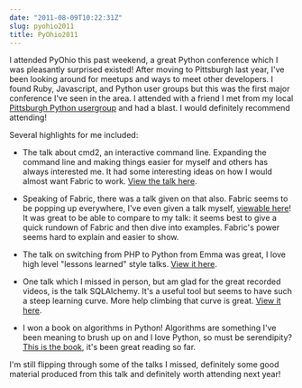 ```yaml
---
date: "2011-08-09T10:22:31Z"
slug: pyohio2011
title: PyOhio2011
---
```


I attended PyOhio this past weekend, a great Python conference which I was
pleasantly surprised existed! After moving to Pittsburgh last year, I've been
looking around for meetups and ways to meet other developers. I found Ruby,
Javascript, and Python user groups but this was the first major conference I've
seen in the area. I attended with a friend I met from my local [Pittsburgh
Python usergroup][1] and had a blast. I would definitely recommend attending!

Several highlights for me included:

- The talk about cmd2, an interactive command line. Expanding the command line
  and making things easier for myself and others has always interested me. It
  had some interesting ideas on how I would almost want Fabric to work.
  [View the talk here][2].

- Speaking of Fabric, there was a talk given on that also. Fabric seems to be
  popping up everywhere, I've even given a talk myself, [viewable here][3]! It
  was great to be able to compare to my talk: it seems best to give a quick
  rundown of Fabric and then dive into examples. Fabric's power seems hard to
  explain and easier to show.

- The talk on switching from PHP to Python from Emma was great, I love high
  level "lessons learned" style talks. [View it here][4].

- One talk which I missed in person, but am glad for the great recorded videos,
  is the talk SQLAlchemy. It's a useful tool but seems to have such a steep
  learning curve. More help climbing that curve is great. [View it here][5].

- I won a book on algorithms in Python! Algorithms are something I've been
  meaning to brush up on and I love Python, so must be serendipity?
  [This is the book][6], it's been great reading so far.

I'm still flipping through some of the talks I missed, definitely some good
material produced from this talk and definitely worth attending next year!

[1]: http://twitter.com/#!/pghpy "Pittsburgh Python Usergroup"
[2]: http://python.mirocommunity.org/video/4378/pyohio-2011-interactive-comman
[3]: /2011/06/22/fabric-for-python-automation
[4]: http://ontwik.com/python/php-to-python-with-no-regrets/
[5]: http://python.mirocommunity.org/video/4392/pyohio-2011-sqlalchemy-tutoria
[6]: https://www.amazon.com/dp/1430232374/ref=as_li_ss_til?tag=asktherelic-20&camp=213381&creative=390973&linkCode=as4&creativeASIN=1430232374&adid=1JWVPAFHPE3SK2M7MXMQ& "Python Algorithms"
